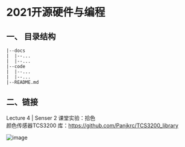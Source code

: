 # 2021开源硬件与编程

## 一、 目录结构

```
|--docs
|  |--...
|  |--...
|--code
|  |--...
|  |--...
|--README.md
```

## 二、链接

Lecture 4 | Senser 2 课堂实验：拾色  
颜色传感器TCS3200 库：https://github.com/Panjkrc/TCS3200_library

![image](https://user-images.githubusercontent.com/57223901/133620923-cd1b0752-e356-4038-bf7f-7ba1e4bf9e7c.png)











